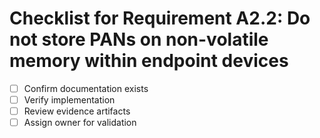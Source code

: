 # Checklist for Requirement A2.2: Do not store PANs on non-volatile memory within endpoint devices

- [ ] Confirm documentation exists
- [ ] Verify implementation
- [ ] Review evidence artifacts
- [ ] Assign owner for validation
